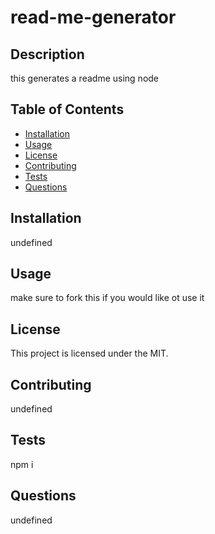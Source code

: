   
  # read-me-generator

  ##  Description
  this generates a readme using node
  
  ##  Table of Contents
  * [Installation](#installation)
  * [Usage](#usage)
  * [License](#license)
  * [Contributing](#contributing)
  * [Tests](#tests)
  * [Questions](#questions)
  
  ##  Installation
  undefined
  
  ##  Usage
  make sure to fork this if you would like ot use it
  
  ##  License
  This project is licensed under the MIT.
  
  ##  Contributing
  undefined
  
  ##  Tests
  npm i
  
  ##  Questions
  undefined